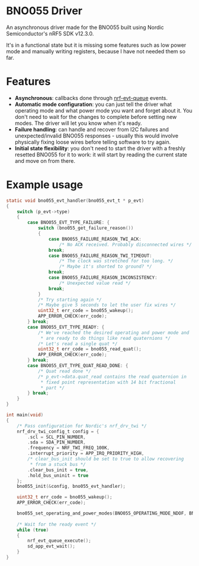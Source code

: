 # BNO055 Driver

An asynchronous driver made for the BNO055 built using Nordic Semiconductor's nRF5 SDK v12.3.0.

It's in a functional state but it is missing some features such as low power mode and manually writing registers, because I have not needed them so far.

# Features

- **Asynchronous**: callbacks done through [nrf-evt-queue](https://github.com/tlongeri/nrf-evt-queue) events.
- **Automatic mode configuration**: you can just tell the driver what operating mode and what power mode you want and forget about it. You don't need to wait for the changes to complete before setting new modes. The driver will let you know when it's ready.
- **Failure handling**: can handle and recover from I2C failures and unexpected/invalid BNO055 responses - usually this would involve physically fixing loose wires before telling software to try again.
- **Initial state flexibility**: you don't need to start the driver with a freshly resetted BNO055 for it to work: it will start by reading the current state and move on from there.

# Example usage

```c
static void bno055_evt_handler(bno055_evt_t * p_evt)
{
    switch (p_evt->type)
    {
        case BNO055_EVT_TYPE_FAILURE: {
            switch (bno055_get_failure_reason())
            {
                case BNO055_FAILURE_REASON_TWI_ACK:
                    /* No ACK received. Probably disconnected wires */
                break;
                case BNO055_FAILURE_REASON_TWI_TIMEOUT:
                    /* The clock was stretched for too long. */
                    /* Maybe it's shorted to ground? */
                break;
                case BNO055_FAILURE_REASON_INCONSISTENCY:
                    /* Unexpected value read */
                break;
            }
            /* Try starting again */
            /* Maybe give 5 seconds to let the user fix wires */
            uint32_t err_code = bno055_wakeup();
            APP_ERROR_CHECK(err_code);
        } break;
        case BNO055_EVT_TYPE_READY: {
            /* We've reached the desired operating and power mode and
             * are ready to do things like read quaternions */
            /* Let's read a single quat */
            uint32_t err_code = bno055_read_quat();
            APP_ERROR_CHECK(err_code);
        } break;
        case BNO055_EVT_TYPE_QUAT_READ_DONE: {
            /* Quat read done */
            /* p_evt->data.quat_read contains the read quaternion in
             * fixed point representation with 14 bit fractional
             * part */
        } break;
    }
}

int main(void)
{
    /* Pass configuration for Nordic's nrf_drv_twi */
    nrf_drv_twi_config_t config = {
        .scl = SCL_PIN_NUMBER,
        .sda = SDA_PIN_NUMBER,
        .frequency = NRF_TWI_FREQ_100K,
        .interrupt_priority = APP_IRQ_PRIORITY_HIGH,
        /* clear_bus_init should be set to true to allow recovering
         * from a stuck bus */
        .clear_bus_init = true,
        .hold_bus_uninit = true
    };
    bno055_init(&config, bno055_evt_handler);

    uint32_t err_code = bno055_wakeup();
    APP_ERROR_CHECK(err_code);

    bno055_set_operating_and_power_modes(BNO055_OPERATING_MODE_NDOF, BNO055_POWER_MODE_NORMAL);
    
    /* Wait for the ready event */
    while (true)
    {
        nrf_evt_queue_execute();
        sd_app_evt_wait();
    }
}
```